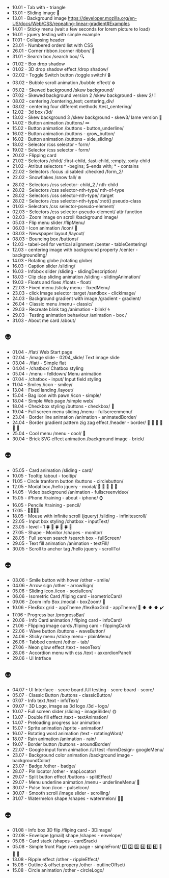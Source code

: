 - 10.01 - Tab with - triangle
- 13.01 - Sliding image  :ant:
- 13.01 - Background image https://developer.mozilla.org/en-US/docs/Web/CSS/repeating-linear-gradient#Examples
- 14.01 - Sticky menu (wait a few seconds for lorem picture to load)
- 16.01 - jquery testing with simple example
- 17.01 - Collapsing header
- 23.01 - Numbered orderd list with CSS
- 26.01 - Corner ribbon /corner ribbon/  :green_book:
- 31.01 - Search box /search box/ :mag:
- 01.02 - Box drop shadow
- 01.02 - 3D drop shadow effect /drop shadow/
- 02.02 - Toggle Switch button /toggle switch/ :lock:
- 03.02 - Bubble scroll animation /bubble effect/  :snowflake:
- 05.02 - Skewed background /skew background/
- 07.02 - Skewed background version 2 /skew background - skew 2/  :grey_exclamation:
- 08.02 - centering /centering_text; centering_div/
- 08.02 - centering four different methods /test_centering/
- 12.02 - 3d box /3d/
- 13.02 - Skew background 3 /skew background - skew3/ lame version  :muscle:
- 14.02 - Button animation /buttons/ ∞
- 15.02 - Button animation /buttons - button_underline/
- 16.02 - Button animation /buttons - grow_button/
- 16.02 - Button animation /buttons - side_sliding/
- 18.02 - Selector /css selector - form/
- 19.02 - Selector /css selector - form/
- 20.02 - Flipping card
- 21.02 - Selectors /child/ :first-child, :last-child, :empty, :only-child
- 21.02 - Atribut selectors ^ -begins; $-ends with; * - contains
- 22.02 - Selectors :focus :disabled :checked /form_2/
- 22.02 - Snowflakes /snow fall/  :snowflake:
- 28.02 - Selectors /css selector- child_2 / nth-child
- 28.02 - Selectors /css selector-nth-type/ nth-of-type
- 28.02 - Selectors /css selector-nth-type/ :target
- 28.02 - Selectors /css selector-nth-type/ :not() pseudo-class
- 01.03 - Selectors /css selector-pseudo-element/
- 02.03 - Selectors /css selector-pseudo-element/ attr function
- 02.03 - Zoom image on scroll /background image/
- 05.03 - Flip menu slider /flipMenu/
- 06.03 - Icon animation /icon/ :vertical_traffic_light:
- 08.03 - Newspaper layout /layout/
- 08.03 - Bouncing box /buttons/
- 12.03 - tabel-cell for vertical alignment /center - tableCentering/
- 12.03 - centering image with background property /center - backgroundImg/
- 14.03 - Rotating globe /rotating globe/
- 16.03 - Caption slider /sliding/
- 16.03 - Infobox slider /sliding - slidingDescription/
- 18.03 - Clip clap sliding animation /sliding - slidingAnimation/
- 19.03 - Floats and fixes /floats - float/
- 22.03 - Fixed menu /sticky menu - fixedMenu/
- 23.03 - click Image selector :target /sandbox - clickImage/
- 24.03 - Background gradient with image /gradient - gradient/
- 26.04 - Classic menu /menu - classic/
- 29.03 - Recreate blink tag /animation - blink/ :cyclone:
- 29.03 - Testing animation behaviour /animation - box /
- 31.03 - About me card /about/

 :alien:
---

- 01.04 - /flat/ Web Start page
- 02.04 - /image slide - 0204_slide/ Text image slide
- 03.04 - /flat/ - Simple flat
- 04.04 - /chatbox/ Chatbox styling
- 05.04 - /menu - felldown/ Menu animation
- 07.04 - /chatbox - input/ Input field styling
- 11.04 - Smiley /icon - smiley/
- 13.04 - Fixed landing /layout/
- 15.04 - Bag icon with pawn /icon - simple/
- 18.04 - Simple Web page /simple web/
- 18.04 - Checkbox styling /buttons - checkbox/ :baby:
- 19.04 - Full screen menu sliding /menu - fullscreenmenu/
- 23.04 - Border line animation  /animation - animatedBorder/
- 24.04 - Border gradient pattern zig zag effect /header - border/  :hammer: :hammer: :hammer: :hammer: :hammer: :hammer:
- 25.04 - Cool menu /menu - cool/ :hammer:
- 30.04 - Brick SVG effect animation /background image - brick/

 :alien:
---

- 05.05 - Card animation /sliding - card/
- 10.05 - Tooltip /about - tooltip/
- 11.05 - Circle tranform button /buttons - circlebutton/
- 12.05 - Modal box /hello jquery - modal/ :balloon: :balloon: :balloon: :balloon: :hammer:
- 14.05 - Video background /animation - fullscreenvideo/
- 15.05 - iPhone /training - about - iphone/ :watch:
- 16.05 - Pencile /training - pencil/
- 17.05 - :hammer::hammer::hammer::hammer:
- 18.05 - Mouse with infinite scroll (jquery) /sliding - infinitescroll/
- 22.05 - Input box styling /chatbox - inputText/
- 23.05 -  level - 1 :four_leaf_clover:  :hammer: :four_leaf_clover:  :hammer:  :four_leaf_clover:  :hammer:
- 27.05 - Shape - Monitor /shapes - monitor/
- 28.05 - Full screen search /search box - fullScreen/
- 29.05 - Text fill animation /animation - textFill/
- 30.05 - Scroll to anchor tag /hello jquery - scrollTo/

 :alien:
---

- 03.06 - Smile button with hover /other - smile/
- 04.06 - Arrow sign /other - arrowSign/
- 05.06 - Sliding icon /icon - socialIcon/
- 06.06 - Isometric Card /fliping card - isometricCard/
- 09.06 - Zoom info Box /modal - boxZoom/  :wrench:
- 10.06 - FlexBox grid - appTheme /flexBoxGrid - appTheme/ :construction: :arrow_up: :arrow_up: :arrow_up:  :heavy_check_mark:
- 17.06 - Progress bar /progressBar/
- 20.06 - Info Card animation / fliping card - infoCard/
- 21.06 - Flipping image cards /fliping card - filppingCard/
- 22.06 - Wave button /buttons - waveButton/
- 24.06 - Sticky menu /sticky menu - plainMenu/
- 26.06 - Tabbed content /other - tab/
- 27.06 - Neon glow effect /text - neonText/
- 28.06 - Accordion menu with css /text - axxordionPanel/
- 29.06 - UI Intrface

 :alien:
---

- 04.07 - UI Interface - score board /UI testing - score board - score/
- 05.07 - Classic Button /buttons - classicButton/
- 07.07 - Info text /text - infoText/
- 09.07 - 3D Logo, image as 3d logo /3d - logo/
- 10.07 - Full screen slider /sliding - imageSlider/ :sun_with_face:
- 13.07 - Double fill effect /text - textAnimation/
- 14.07 - Preloading progress bar animation
- 15.07 - Sprite animation /sprite - animation/
- 16.07 - Rotating word animation /text - rotatingWord/
- 18.07 - Rain animation /animation - rain/
- 19.07 - Border button /buttons - aroundBorder/
- 22.07 - Google input form animation /UI test -formDesign- googleMenu/
- 23.07 - Background color animation /background image - backgroundColor/
- 23.07 - Badge /other - badge/
- 28.07 - Pin locator /other - mapLocator/
- 29.07 - Split button effect /buttons - splitEffect/
- 29.07 - Menu underline animation /menu - underlineMenu/	:pushpin:
- 30.07 - Pulse Icon /icon - pulseIcon/
- 30.07 - Smooth scroll /image slider - scrolling/
- 31.07 - Watermelon shape /shapes - watermelon/	:watermelon::watermelon:

 :alien:
---

- 01.08 - Info box 3D flip /fliping card - 3Dimage/
- 02.08 - Envelope (gmail) shape /shapes - envelope/
- 05.08 - Card stack /shapes - cardSrack/
- 05.08 - Simple front Page /web page - simpleFront/ :one: :two: :three: :four: :five: :six: :tada: :tada: :tada:
- 13.08 - Ripple effect /other - rippleEffect/
- 15.08 - Outline & offset propery /other - outlineOffset/
- 15.08 - Circle animation /other - circleLogo/
